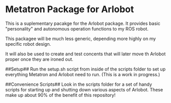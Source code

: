 Metatron Package for Arlobot
===========================

This is a suplementary pacakge for the Arlobot package.
It provides basic "personality" and autonomous operation functions
to my ROS robot.

This packagee will be much less generic, depending more highly
on my specific robot design.

It will also be used to create and test concents that will
later move th Arlobot proper once they are ironed out.

##Setup##
Run the setup.sh script from inside of the scripts folder to set up
everything Metatron and Arlobot need to run.
(This is a work in progress.)

##Convenience Scripts##
Look in the scripts folder for a set of handy scripts for starting up and shutting down various aspects of Arlobot. These make up about 90% of the benefit of this repository!
